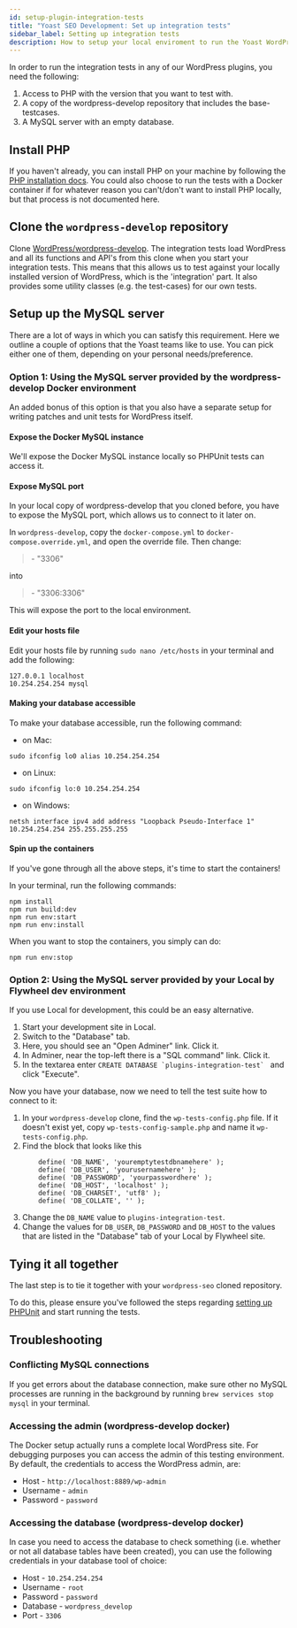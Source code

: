 ```yaml
---
id: setup-plugin-integration-tests
title: "Yoast SEO Development: Set up integration tests"
sidebar_label: Setting up integration tests
description: How to setup your local enviroment to run the Yoast WordPress plugin integration tests 
---
```


In order to run the integration tests in any of our WordPress plugins, you need the following:
1. Access to PHP with the version that you want to test with.
2. A copy of the wordpress-develop repository that includes the base-testcases.
3. A MySQL server with an empty database.

## Install PHP
If you haven't already, you can install PHP on your machine by following the [PHP installation docs](https://www.php.net/manual/en/install.php).
You could also choose to run the tests with a Docker container if for whatever reason you can't/don't want to install PHP locally, but that process is not documented here.

## Clone the `wordpress-develop` repository
Clone [WordPress/wordpress-develop](https://github.com/WordPress/wordpress-develop).
The integration tests load WordPress and all its functions and API's from this clone when you start your integration tests. This means that this allows us to test against your locally installed version of WordPress, which is the 'integration' part.
It also provides some utility classes (e.g. the test-cases) for our own tests.

## Setup up the MySQL server
There are a lot of ways in which you can satisfy this requirement. Here we outline a couple of options that the Yoast teams like to use. You can pick either one of them, depending on your personal needs/preference.

### Option 1: Using the MySQL server provided by the wordpress-develop Docker environment
An added bonus of this option is that you also have a separate setup for writing patches and unit tests for WordPress itself.

#### Expose the Docker MySQL instance
We'll expose the Docker MySQL instance locally so PHPUnit tests can access it.

#### Expose MySQL port
In your local copy of wordpress-develop that you cloned before, you have to expose the MySQL port, which allows us to connect to it later on.

In `wordpress-develop`, copy the `docker-compose.yml` to `docker-compose.override.yml`, and open the override file. Then change:

> \- "3306"

into

> \- "3306:3306"

This will expose the port to the local environment.

#### Edit your hosts file
Edit your hosts file by running `sudo nano /etc/hosts` in your terminal and add the following:

```shell script
127.0.0.1 localhost
10.254.254.254 mysql
```

#### Making your database accessible
To make your database accessible, run the following command:

* on Mac:
```shell script
sudo ifconfig lo0 alias 10.254.254.254
```

* on Linux:
```shell script
sudo ifconfig lo:0 10.254.254.254
```

* on Windows:
```shell script
netsh interface ipv4 add address "Loopback Pseudo-Interface 1" 10.254.254.254 255.255.255.255
```

#### Spin up the containers
If you've gone through all the above steps, it's time to start the containers!

In your terminal, run the following commands:

```shell script
npm install
npm run build:dev
npm run env:start
npm run env:install
```

When you want to stop the containers, you simply can do:

```shell script
npm run env:stop
```

### Option 2: Using the MySQL server provided by your Local by Flywheel dev environment
If you use Local for development, this could be an easy alternative.

1. Start your development site in Local.
2. Switch to the "Database" tab.
3. Here, you should see an "Open Adminer" link. Click it.
4. In Adminer, near the top-left there is a "SQL command" link. Click it.
5. In the textarea enter ``CREATE DATABASE `plugins-integration-test` `` and click "Execute".

Now you have your database, now we need to tell the test suite how to connect to it:

1. In your `wordpress-develop` clone, find the `wp-tests-config.php` file. If it doesn't exist yet, copy `wp-tests-config-sample.php` and name it `wp-tests-config.php`.
2. Find the block that looks like this
	```
		define( 'DB_NAME', 'youremptytestdbnamehere' );
		define( 'DB_USER', 'yourusernamehere' );
		define( 'DB_PASSWORD', 'yourpasswordhere' );
		define( 'DB_HOST', 'localhost' );
		define( 'DB_CHARSET', 'utf8' );
		define( 'DB_COLLATE', '' );
	```
3. Change the `DB_NAME`	 value to `plugins-integration-test`.
4. Change the values for `DB_USER`, `DB_PASSWORD` and `DB_HOST` to the values that are listed in the "Database" tab of your Local by Flywheel site.

## Tying it all together
The last step is to tie it together with your `wordpress-seo` cloned repository.

To do this, please ensure you've followed the steps regarding [setting up PHPUnit](setup.md#set-up-phpunit) and start running the tests.

## Troubleshooting

### Conflicting MySQL connections

If you get errors about the database connection, make sure other no MySQL processes are running in the background by running `brew services stop mysql` in your terminal.

### Accessing the admin (wordpress-develop docker)

The Docker setup actually runs a complete local WordPress site. For debugging purposes you can access the admin of this testing environment. By default, the credentials to access the WordPress admin, are:

* Host - `http://localhost:8889/wp-admin`
* Username - `admin`
* Password - `password`

### Accessing the database (wordpress-develop docker)

In case you need to access the database to check something (i.e. whether or not all database tables have been created), you can use the following credentials in your database tool of choice:

* Host - `10.254.254.254`
* Username - `root`
* Password - `password`
* Database - `wordpress_develop`
* Port - `3306`
